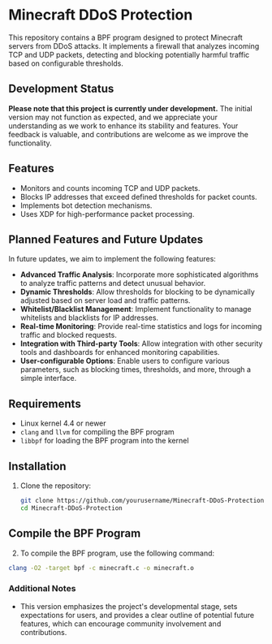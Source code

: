 # Minecraft DDoS Protection

This repository contains a BPF program designed to protect Minecraft servers from DDoS attacks. It implements a firewall that analyzes incoming TCP and UDP packets, detecting and blocking potentially harmful traffic based on configurable thresholds.

## Development Status

**Please note that this project is currently under development.** The initial version may not function as expected, and we appreciate your understanding as we work to enhance its stability and features. Your feedback is valuable, and contributions are welcome as we improve the functionality.

## Features

- Monitors and counts incoming TCP and UDP packets.
- Blocks IP addresses that exceed defined thresholds for packet counts.
- Implements bot detection mechanisms.
- Uses XDP for high-performance packet processing.

## Planned Features and Future Updates

In future updates, we aim to implement the following features:

- **Advanced Traffic Analysis**: Incorporate more sophisticated algorithms to analyze traffic patterns and detect unusual behavior.
- **Dynamic Thresholds**: Allow thresholds for blocking to be dynamically adjusted based on server load and traffic patterns.
- **Whitelist/Blacklist Management**: Implement functionality to manage whitelists and blacklists for IP addresses.
- **Real-time Monitoring**: Provide real-time statistics and logs for incoming traffic and blocked requests.
- **Integration with Third-party Tools**: Allow integration with other security tools and dashboards for enhanced monitoring capabilities.
- **User-configurable Options**: Enable users to configure various parameters, such as blocking times, thresholds, and more, through a simple interface.

## Requirements

- Linux kernel 4.4 or newer
- `clang` and `llvm` for compiling the BPF program
- `libbpf` for loading the BPF program into the kernel

## Installation

1. Clone the repository:
   ```bash
   git clone https://github.com/yourusername/Minecraft-DDoS-Protection.git
   cd Minecraft-DDoS-Protection
   ```
## Compile the BPF Program

2. To compile the BPF program, use the following command:

```bash
clang -O2 -target bpf -c minecraft.c -o minecraft.o
```


### Additional Notes
- This version emphasizes the project's developmental stage, sets expectations for users, and provides a clear outline of potential future features, which can encourage community involvement and contributions.
  
